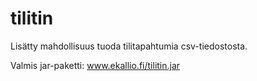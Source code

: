 # tilitin
Lisätty mahdollisuus tuoda tilitapahtumia csv-tiedostosta.

Valmis jar-paketti:
www.ekallio.fi/tilitin.jar
